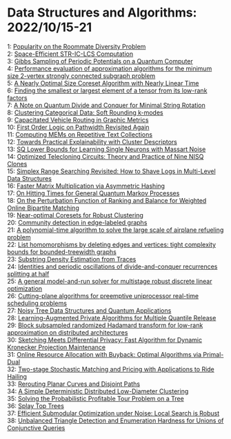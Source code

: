 # Data Structures and Algorithms: 2022/10/15-21  
1: [Popularity on the Roommate Diversity Problem](https://doi.org/10.48550/arXiv.2210.07911)  
2: [Space-Efficient STR-IC-LCS Computation](https://doi.org/10.48550/arXiv.2210.07979)  
3: [Gibbs Sampling of Periodic Potentials on a Quantum Computer](https://doi.org/10.48550/arXiv.2210.08104)  
4: [Performance evaluation of approximation algorithms for the minimum size  2-vertex strongly connected subgraph problem](https://doi.org/10.48550/arXiv.2210.09844)  
5: [A Nearly Optimal Size Coreset Algorithm with Nearly Linear Time](https://doi.org/10.48550/arXiv.2210.08361)  
6: [Finding the smallest or largest element of a tensor from its low-rank  factors](https://doi.org/10.48550/arXiv.2210.11413)  
7: [A Note on Quantum Divide and Conquer for Minimal String Rotation](https://doi.org/10.48550/arXiv.2210.09149)  
8: [Clustering Categorical Data: Soft Rounding k-modes](https://doi.org/10.48550/arXiv.2210.09640)  
9: [Capacitated Vehicle Routing in Graphic Metrics](https://doi.org/10.48550/arXiv.2210.09806)  
10: [First Order Logic on Pathwidth Revisited Again](https://doi.org/10.48550/arXiv.2210.09899)  
11: [Computing MEMs on Repetitive Text Collections](https://doi.org/10.48550/arXiv.2210.09914)  
12: [Towards Practical Explainability with Cluster Descriptors](https://doi.org/10.48550/arXiv.2210.10662)  
13: [SQ Lower Bounds for Learning Single Neurons with Massart Noise](https://doi.org/10.48550/arXiv.2210.09949)  
14: [Optimized Telecloning Circuits: Theory and Practice of Nine NISQ Clones](https://doi.org/10.48550/arXiv.2210.10164)  
15: [Simplex Range Searching Revisited: How to Shave Logs in Multi-Level Data  Structures](https://doi.org/10.48550/arXiv.2210.10172)  
16: [Faster Matrix Multiplication via Asymmetric Hashing](https://doi.org/10.48550/arXiv.2210.10173)  
17: [On Hitting Times for General Quantum Markov Processes](https://doi.org/10.48550/arXiv.2210.10188)  
18: [On the Perturbation Function of Ranking and Balance for Weighted Online  Bipartite Matching](https://doi.org/10.48550/arXiv.2210.10370)  
19: [Near-optimal Coresets for Robust Clustering](https://doi.org/10.48550/arXiv.2210.10394)  
20: [Community detection in edge-labeled graphs](https://doi.org/10.48550/arXiv.2210.10583)  
21: [A polynomial-time algorithm to solve the large scale of airplane  refueling problem](https://doi.org/10.48550/arXiv.2210.11634)  
22: [List homomorphisms by deleting edges and vertices: tight complexity  bounds for bounded-treewidth graphs](https://doi.org/10.48550/arXiv.2210.10677)  
23: [Substring Density Estimation from Traces](https://doi.org/10.48550/arXiv.2210.10917)  
24: [Identities and periodic oscillations of divide-and-conquer recurrences  splitting at half](https://doi.org/10.48550/arXiv.2210.10968)  
25: [A general model-and-run solver for multistage robust discrete linear  optimization](https://doi.org/10.48550/arXiv.2210.11132)  
26: [Cutting-plane algorithms for preemptive uniprocessor real-time  scheduling problems](https://doi.org/10.48550/arXiv.2210.11185)  
27: [Noisy Tree Data Structures and Quantum Applications](https://doi.org/10.48550/arXiv.2210.11197)  
28: [Learning-Augmented Private Algorithms for Multiple Quantile Release](https://doi.org/10.48550/arXiv.2210.11222)  
29: [Block subsampled randomized Hadamard transform for low-rank  approximation on distributed architectures](https://doi.org/10.48550/arXiv.2210.11295)  
30: [Sketching Meets Differential Privacy: Fast Algorithm for Dynamic  Kronecker Projection Maintenance](https://doi.org/10.48550/arXiv.2210.11542)  
31: [Online Resource Allocation with Buyback: Optimal Algorithms via  Primal-Dual](https://doi.org/10.48550/arXiv.2210.11570)  
32: [Two-stage Stochastic Matching and Pricing with Applications to Ride  Hailing](https://doi.org/10.48550/arXiv.2210.11648)  
33: [Rerouting Planar Curves and Disjoint Paths](https://doi.org/10.48550/arXiv.2210.11778)  
34: [A Simple Deterministic Distributed Low-Diameter Clustering](https://doi.org/10.48550/arXiv.2210.11784)  
35: [Solving the Probabilistic Profitable Tour Problem on a Tree](https://doi.org/10.48550/arXiv.2210.11881)  
36: [Splay Top Trees](https://doi.org/10.48550/arXiv.2210.11918)  
37: [Efficient Submodular Optimization under Noise: Local Search is Robust](https://doi.org/10.48550/arXiv.2210.11992)  
38: [Unbalanced Triangle Detection and Enumeration Hardness for Unions of  Conjunctive Queries](https://doi.org/10.48550/arXiv.2210.11996)  